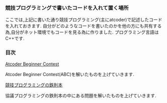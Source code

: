 ### 競技プログラミングで書いたコードを入れて置く場所
ここでは,上記に書いた通り競技プログラミング(主にatcoder)で記述したコードを入れておきます.
自分がどのようなコードを書いたのかを他の方にも共有する為,自分がネット環境でもコードを見る為に作りました.
プログラミング言語はC++です.
### 目次
[Atcoder Beginner Contest](https://github.com/satokenn/atcoder/tree/main/ABC)

Atcoder Beginner Contest(ABC)を解いたものを上げていきます.

[競技プログラミングの鉄則本](https://github.com/satokenn/atcoder/tree/main/algoritm)

協議プログラミングの鉄則本の中にある問題を解いたものを上げていきます.

